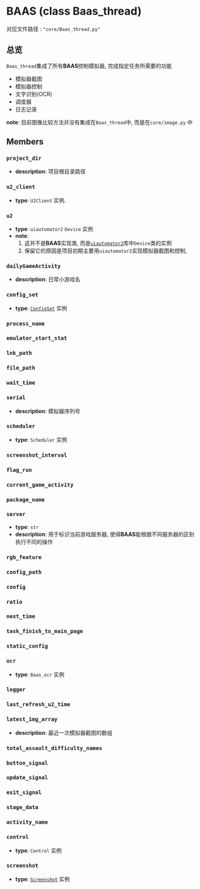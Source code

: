 # BAAS (class Baas_thread)
对应文件路径 : `"core/Baas_thread.py"`

## 总览
`Baas_thread`集成了所有**BAAS**控制模拟器, 完成指定任务所需要的功能
- 模拟器截图
- 模拟器控制
- 文字识别(OCR)
- 调度器
- 日志记录

**note**: 目前图像比较方法并没有集成在`Baas_thread`中, 而是在`core/image.py` 中

## Members

### `project_dir`
- **description**: 项目根目录路径

### `u2_client`
- **type**: `U2Client` 实例.

### `u2`
- **type**: `uiautomator2` `Device` 实例
- **note**: 
  1. 这并不是**BAAS**实现类, 而是[`uiautomator2`](https://github.com/openatx/uiautomator2)库中`Device`类的实例
  2. 保留它的原因是项目初期主要用`uiautomator2`实现模拟器截图和控制, 
### `dailyGameActivity`
- **description**: 日常小游戏名

### `config_set`
- **type**: [`ConfigSet`](/develop_doc/script/ConfigSet#class-configset) 实例

### `process_name`

### `emulator_start_stat`

### `lnk_path`

### `file_path`

### `wait_time`

### `serial`
- **description**: 模拟器序列号

### `scheduler`
- **type**: `Scheduler` 实例

### `screenshot_interval`

### `flag_run`

### `current_game_activity`

### `package_name`

### `server`
- **type**: `str`
- **description**: 用于标识当前游戏服务器, 使得**BAAS**能根据不同服务器的区别执行不同的操作
### `rgb_feature`

### `config_path`

### `config`

### `ratio`

### `next_time`

### `task_finish_to_main_page`

### `static_config`

### `ocr`
- **type**: `Baas_ocr` 实例

### `logger`

### `last_refresh_u2_time`

### `latest_img_array`
- **description**: 最近一次模拟器截图的数组

### `total_assault_difficulty_names`

### `button_signal`

### `update_signal`

### `exit_signal`

### `stage_data`

### `activity_name`

### `control`
- **type**: `Control` 实例

### `screenshot`
- **type**: [`Screenshot`](/develop_doc/script/screenshot) 实例
